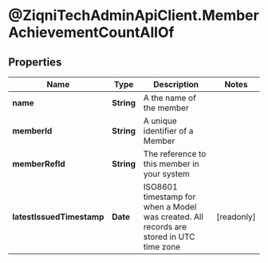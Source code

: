 # @ZiqniTechAdminApiClient.MemberAchievementCountAllOf

## Properties

Name | Type | Description | Notes
------------ | ------------- | ------------- | -------------
**name** | **String** | A the name of the member | 
**memberId** | **String** | A unique identifier of a Member | 
**memberRefId** | **String** | The reference to this member in your system | 
**latestIssuedTimestamp** | **Date** | ISO8601 timestamp for when a Model was created. All records are stored in UTC time zone | [readonly] 


